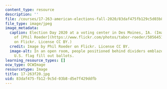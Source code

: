 ```yaml
---
content_type: resource
description: ''
file: /courses/17-263-american-elections-fall-2020/83daf475fb129c5d03b8d5e7f429ddfb_17-263f20.jpg
file_type: image/jpeg
image_metadata:
  caption: Election Day 2020 at a voting center in Des Moines, IA. (Image courtesy
    of [Phil Roeder](https://www.flickr.com/photos/tabor-roeder/50564517847/in/photolist-2k3dnvR-2jdSD3v-2k4oN16-2k5eWAd-2k4o6NM-2k3dmGr-2k3dnC4-2k3drAV-2k4gikv-2k4kHAA-2jQj4md-2k3fFbm-2k4k1op-2jYfiVW-2k4k1pM-2k4o6Mu-2k4jo7y-2k3eUBk-2k38V5Z-2k3yZqX-2jYJEL6-2k3cJiU-2jYj2cf-2k4xPW8-2k3fDTM-2k4oMV1-2k4giq5-2k4gisQ-2k3cDUd-2k3drPk-2k38ReN-2k4jo6G-2jKi9tu-2k3cJan-2k3dnmc-2k3cHA1-2k3dnHV-2k38QXq-2k3cHK9-2k3dmNU-2jbdKTG-2kcuaky-2jbdNUr-2k1Hjom-2jb9PDX-2jb9S7N-2jbcKLt-2jbdN17-2jb9U6s-2jbcFTU)
    on Flickr. License CC BY.)
  credit: Image by Phil Roeder on Flickr. License CC BY.
  image-alt: In an open room, people positioned behind dividers emblazoned with the
    U.S. flag fill out ballots.
learning_resource_types: []
ocw_type: OCWImage
resourcetype: Image
title: 17-263f20.jpg
uid: 83daf475-fb12-9c5d-03b8-d5e7f429ddfb
---
```

